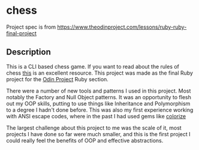 # chess

Project spec is from https://www.theodinproject.com/lessons/ruby-ruby-final-project

## Description

This is a CLI based chess game. If you want to read about the rules of chess [this](http://www.chessvariants.org/d.chess/chess.html) is an excellent resource. This project was made as the final Ruby project for the [Odin Project](https://theodinproject.com/) Ruby section.

There were a number of new tools and patterns I used in this project. Most notably the Factory and Null Object patterns. It was an opportunity to flesh out my OOP skills, putting to use things like Inheritance and Polymorphism to a degree I hadn't done before. This was also my first experience working with ANSI escape codes, where in the past I had used gems like [colorize](https://github.com/fazibear/colorize)

The largest challenge about this project to me was the scale of it, most projects I have done so far were much smaller, and this is the first project I could really feel the benefits of OOP and effective abstractions.